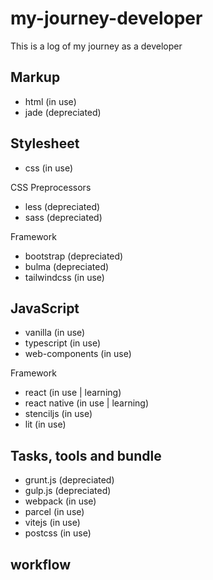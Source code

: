 # my-journey-developer
This is a log of my journey as a developer

## Markup
- html (in use)
- jade (depreciated)

## Stylesheet
- css (in use)

CSS Preprocessors
- less (depreciated)
- sass (depreciated)

Framework
- bootstrap (depreciated)
- bulma (depreciated)
- tailwindcss (in use)

## JavaScript
- vanilla (in use)
- typescript (in use)
- web-components (in use)

Framework
- react (in use | learning)
- react native (in use | learning)
- stenciljs (in use)
- lit (in use)

## Tasks, tools and bundle
- grunt.js (depreciated)
- gulp.js (depreciated)
- webpack (in use)
- parcel (in use)
- vitejs (in use)
- postcss (in use)

## workflow
